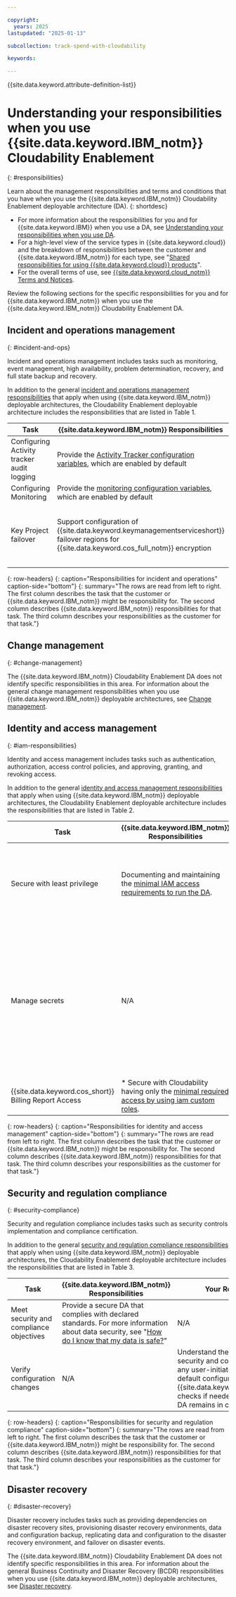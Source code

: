 ```yaml
---

copyright:
  years: 2025
lastupdated: "2025-01-13"

subcollection: track-spend-with-cloudability

keywords:

---
```


{{site.data.keyword.attribute-definition-list}}

# Understanding your responsibilities when you use {{site.data.keyword.IBM_notm}} Cloudability Enablement
{: #responsibilities}



Learn about the management responsibilities and terms and conditions that you have when you use the {{site.data.keyword.IBM_notm}} Cloudability Enablement deployable architecture (DA).
{: shortdesc}

- For more information about the responsibilities for you and for {{site.data.keyword.IBM}} when you use a DA, see [Understanding your responsibilities when you use DA](/docs/secure-enterprise?topic=secure-enterprise-responsibilities-deployable-architectures).
- For a high-level view of the service types in {{site.data.keyword.cloud}} and the breakdown of responsibilities between the customer and {{site.data.keyword.IBM_notm}} for each type, see "[Shared responsibilities for using {{site.data.keyword.cloud}} products](/docs/overview?topic=overview-shared-responsibilities)".
- For the overall terms of use, see [{{site.data.keyword.cloud_notm}} Terms and Notices](/docs/overview?topic=overview-terms).



Review the following sections for the specific responsibilities for you and for {{site.data.keyword.IBM_notm}} when you use the {{site.data.keyword.IBM_notm}} Cloudability Enablement DA.





## Incident and operations management
{: #incident-and-ops}




Incident and operations management includes tasks such as monitoring, event management, high availability, problem determination, recovery, and full state backup and recovery.

In addition to the general [incident and operations management responsibilities](/docs/secure-enterprise?topic=secure-enterprise-responsibilities-deployable-architectures#incident-and-ops-da) that apply when using {{site.data.keyword.IBM_notm}} deployable architectures, the Cloudability Enablement deployable architecture includes the responsibilities that are listed in Table 1.

| Task | {{site.data.keyword.IBM_notm}} Responsibilities | Your Responsibilities |
|----------|-----------------------|--------|
|Configuring Activity tracker audit logging| Provide the [Activity Tracker configuration variables](/docs/track-spend-with-cloudability?topic=track-spend-with-cloudability-configure#bucket-audit-events), which are enabled by default | Review and disable these configurations as desired and [configure a target](/docs/atracker?topic=atracker-getting-started-target-cloud-logs) to view the logs |
|Configuring Monitoring |Provide the [monitoring configuration variables](/docs/track-spend-with-cloudability?topic=track-spend-with-cloudability-configure#bucket-metrics), which are enabled by default | 1. Review and disable these configurations as desired. \n 2. Configure a [metrics target](/docs/metrics-router?topic=metrics-router-target-manage&interface=ui). |
|Key Project failover| Support configuration of {{site.data.keyword.keymanagementserviceshort}} failover regions for {{site.data.keyword.cos_full_notm}} encryption | If {{site.data.keyword.keymanagementserviceshort}} failover support is needed, then select one of the [supported {{site.data.keyword.keymanagementserviceshort}} failover regions](/docs/key-protect?topic=key-protect-ha-dr#availability) when [selecting a region](/docs/track-spend-with-cloudability?topic=track-spend-with-cloudability-configure#regions) to deploy your infrastructure. |
{: row-headers}
{: caption="Responsibilities for incident and operations" caption-side="bottom"}
{: summary="The rows are read from left to right. The first column describes the task that the customer or {{site.data.keyword.IBM_notm}} might be responsibility for. The second column describes {{site.data.keyword.IBM_notm}} responsibilities for that task. The third column describes your responsibilities as the customer for that task."}


## Change management
{: #change-management}






The {{site.data.keyword.IBM_notm}} Cloudability Enablement DA does not identify specific responsibilities in this area. For information about the general change management responsibilities when you use {{site.data.keyword.IBM_notm}} deployable architectures, see [Change management](/docs/secure-enterprise?topic=secure-enterprise-responsibilities-deployable-architectures#change-management-da).


## Identity and access management
{: #iam-responsibilities}




Identity and access management includes tasks such as authentication, authorization, access control policies, and approving, granting, and revoking access.

In addition to the general [identity and access management responsibilities](/docs/secure-enterprise?topic=secure-enterprise-responsibilities-deployable-architectures#iam-responsibilities-da) that apply when using {{site.data.keyword.IBM_notm}} deployable architectures, the Cloudability Enablement deployable architecture includes the responsibilities that are listed in Table 2.

| Task | {{site.data.keyword.IBM_notm}} Responsibilities | Your Responsibilities |
|----------|-----------------------|--------|
| Secure with least privilege | Documenting and maintaining the [minimal IAM access requirements to run the DA](/docs/track-spend-with-cloudability?topic=track-spend-with-cloudability-planning#cloudability-iam-prereqs). | Ensure that the DA operator (user, service ID, or trusted profile) is [configured with the least privileged access policies](/docs/track-spend-with-cloudability?topic=track-spend-with-cloudability-planning#cloudability-iam-prereqs) |
| Manage secrets | N/A | * Generate the necessary secrets (IAM and Cloudability API keys) and configure trusted profiles that are needed to run the DA. \n * Manage generated secrets by following secure best practices such as rotating credentials. |
| {{site.data.keyword.cos_short}} Billing Report Access | * Secure with Cloudability having only the [minimal required access by using iam custom roles](/docs/track-spend-with-cloudability?topic=track-spend-with-cloudability-ibm-cloud-enablement-faqs#what-access-for-cloudability). |
{: row-headers}
{: caption="Responsibilities for identity and access management" caption-side="bottom"}
{: summary="The rows are read from left to right. The first column describes the task that the customer or {{site.data.keyword.IBM_notm}} might be responsibility for. The second column describes {{site.data.keyword.IBM_notm}} responsibilities for that task. The third column describes your responsibilities as the customer for that task."}

## Security and regulation compliance
{: #security-compliance}




Security and regulation compliance includes tasks such as security controls implementation and compliance certification.

In addition to the general [security and regulation compliance responsibilities](/docs/secure-enterprise?topic=secure-enterprise-responsibilities-deployable-architectures#security-compliance-da) that apply when using {{site.data.keyword.IBM_notm}} deployable architectures, the Cloudability Enablement deployable architecture includes the responsibilities that are listed in Table 3.

| Task | {{site.data.keyword.IBM_notm}} Responsibilities | Your Responsibilities |
|----------|-----------------------|--------|
| Meet security and compliance objectives | Provide a secure DA that complies with declared standards. For more information about data security, see "[How do I know that my data is safe?](/docs/overview?topic=overview-security)" | N/A |
| Verify configuration changes | N/A| Understand the effects on the security and compliance posture of any user-initiated changes to the default configuration. Run {{site.data.keyword.compliance_long}} checks if needed to ensure that the DA remains in compliance. |
{: row-headers}
{: caption="Responsibilities for security and regulation compliance" caption-side="bottom"}
{: summary="The rows are read from left to right. The first column describes the task that the customer or {{site.data.keyword.IBM_notm}} might be responsibility for. The second column describes {{site.data.keyword.IBM_notm}} responsibilities for that task. The third column describes your responsibilities as the customer for that task."}

## Disaster recovery
{: #disaster-recovery}




Disaster recovery includes tasks such as providing dependencies on disaster recovery sites, provisioning disaster recovery environments, data and configuration backup, replicating data and configuration to the disaster recovery environment, and failover on disaster events.

The {{site.data.keyword.IBM_notm}} Cloudability Enablement DA does not identify specific responsibilities in this area. For information about the general Business Continuity and Disaster Recovery (BCDR) responsibilities when you use {{site.data.keyword.IBM_notm}} deployable architectures, see [Disaster recovery](/docs/secure-enterprise?topic=secure-enterprise-responsibilities-deployable-architectures#disaster-recovery-da).

